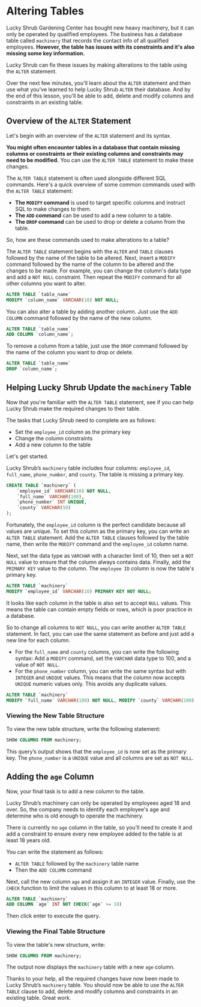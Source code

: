 # **Altering Tables**

Lucky Shrub Gardening Center has bought new heavy machinery, but it can only be operated by qualified employees. The business has a database table called `machinery` that records the contact info of all qualified employees. **However, the table has issues with its constraints and it's also missing some key information.**

Lucky Shrub can fix these issues by making alterations to the table using the `ALTER` statement.

Over the next few minutes, you'll learn about the `ALTER` statement and then use what you've learned to help Lucky Shrub `ALTER` their database. And by the end of this lesson, you'll be able to add, delete and modify columns and constraints in an existing table.

## **Overview of the `ALTER` Statement**

Let's begin with an overview of the `ALTER` statement and its syntax.

**You might often encounter tables in a database that contain missing columns or constraints or their existing columns and constraints may need to be modified.** You can use the `ALTER TABLE` statement to make these changes.

The `ALTER TABLE` statement is often used alongside different SQL commands. Here's a quick overview of some common commands used with the `ALTER TABLE` statement:

- **The `MODIFY` command** is used to target specific columns and instruct SQL to make changes to them.
- **The `ADD` command** can be used to add a new column to a table.
- **The `DROP` command** can be used to drop or delete a column from the table.

So, how are these commands used to make alterations to a table?

The `ALTER TABLE` statement begins with the `ALTER` and `TABLE` clauses followed by the name of the table to be altered. Next, insert a `MODIFY` command followed by the name of the column to be altered and the changes to be made. For example, you can change the column's data type and add a `NOT NULL` constraint. Then repeat the `MODIFY` command for all other columns you want to alter.

```sql
ALTER TABLE `table_name`
MODIFY `column_name` VARCHAR(10) NOT NULL;
```

You can also alter a table by adding another column. Just use the `ADD COLUMN` command followed by the name of the new column.

```sql
ALTER TABLE `table_name`
ADD COLUMN `column_name`;
```

To remove a column from a table, just use the `DROP` command followed by the name of the column you want to drop or delete.

```sql
ALTER TABLE `table_name`
DROP `column_name`;
```

## **Helping Lucky Shrub Update the `machinery` Table**

Now that you're familiar with the `ALTER TABLE` statement, see if you can help Lucky Shrub make the required changes to their table.

The tasks that Lucky Shrub need to complete are as follows:

- Set the `employee_id` column as the primary key
- Change the column constraints
- Add a new column to the table

Let's get started.

Lucky Shrub’s `machinery` table includes four columns: `employee_id`, `full_name`, `phone_number`, and `county`. The table is missing a primary key.

```sql
CREATE TABLE `machinery` (
    `employee_id` VARCHAR(10) NOT NULL,
    `full_name` VARCHAR(100),
    `phone_number` INT UNIQUE,
    `county` VARCHAR(50)
);
```

Fortunately, the `employee_id` column is the perfect candidate because all values are unique. To set this column as the primary key, you can write an `ALTER TABLE` statement. Add the `ALTER TABLE` clauses followed by the table name, then write the `MODIFY` command and the `employee_id` column name.

Next, set the data type as `VARCHAR` with a character limit of 10, then set a `NOT NULL` value to ensure that the column always contains data. Finally, add the `PRIMARY KEY` value to the column. The `employee ID` column is now the table's primary key.

```sql
ALTER TABLE `machinery`
MODIFY `employee_id` VARCHAR(10) PRIMARY KEY NOT NULL;
```

It looks like each column in the table is also set to accept `NULL` values. This means the table can contain empty fields or rows, which is poor practice in a database.

So to change all columns to `NOT NULL`, you can write another `ALTER TABLE` statement. In fact, you can use the same statement as before and just add a new line for each column.

- For the `full_name` and `county` columns, you can write the following syntax: Add a `MODIFY` command, set the `VARCHAR` data type to 100, and a value of `NOT NULL`.
- For the `phone_number` column, you can write the same syntax but with `INTEGER` and `UNIQUE` values. This means that the column now accepts `UNIQUE` numeric values only. This avoids any duplicate values.

```sql
ALTER TABLE `machinery`
MODIFY `full_name` VARCHAR(100) NOT NULL, MODIFY `county` VARCHAR(100) NOT NULL, MODIFY `phone_number` INT UNIQUE NOT NULL;
```

### **Viewing the New Table Structure**

To view the new table structure, write the following statement:

```sql
SHOW COLUMNS FROM machinery;
```

This query’s output shows that the `employee_id` is now set as the primary key. The `phone_number` is a `UNIQUE` value and all columns are set as `NOT NULL`.

## **Adding the `age` Column**

Now, your final task is to add a new column to the table.

Lucky Shrub’s machinery can only be operated by employees aged 18 and over. So, the company needs to identify each employee's age and determine who is old enough to operate the machinery.

There is currently no `age` column in the table, so you'll need to create it and add a constraint to ensure every new employee added to the table is at least 18 years old.

You can write the statement as follows:

* `ALTER TABLE` followed by the `machinery` table name
* Then the `ADD COLUMN` command

Next, call the new column `age` and assign it an `INTEGER` value. Finally, use the `CHECK` function to limit the values in this column to at least 18 or more.

```sql
ALTER TABLE `machinery`
ADD COLUMN `age` INT NOT CHECK(`age` >= 18)
```

Then click enter to execute the query.

### **Viewing the Final Table Structure**

To view the table's new structure, write:

```sql
SHOW COLUMNS FROM machinery;
```

The output now displays the `machinery` table with a new `age` column.

Thanks to your help, all the required changes have now been made to Lucky Shrub’s `machinery` table. You should now be able to use the `ALTER TABLE` clause to add, delete and modify columns and constraints in an existing table. Great work.
